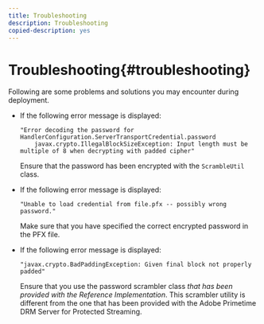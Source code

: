 ```yaml
---
title: Troubleshooting
description: Troubleshooting
copied-description: yes
---
```


# Troubleshooting{#troubleshooting}

Following are some problems and solutions you may encounter during deployment.

* If the following error message is displayed: 

  ```
  "Error decoding the password for HandlerConfiguration.ServerTransportCredential.password  
      javax.crypto.IllegalBlockSizeException: Input length must be multiple of 8 when decrypting with padded cipher"
  ```

  Ensure that the password has been encrypted with the `ScrambleUtil` class. 

* If the following error message is displayed: 

  ```
  "Unable to load credential from file.pfx -- possibly wrong password."
  ```

  Make sure that you have specified the correct encrypted password in the PFX file. 

* If the following error message is displayed: 

  ```
  "javax.crypto.BadPaddingException: Given final block not properly padded"
  ```

  Ensure that you use the password scrambler class *that has been provided with the Reference Implementation*. This scrambler utility is different from the one that has been provided with the Adobe Primetime DRM Server for Protected Streaming.

